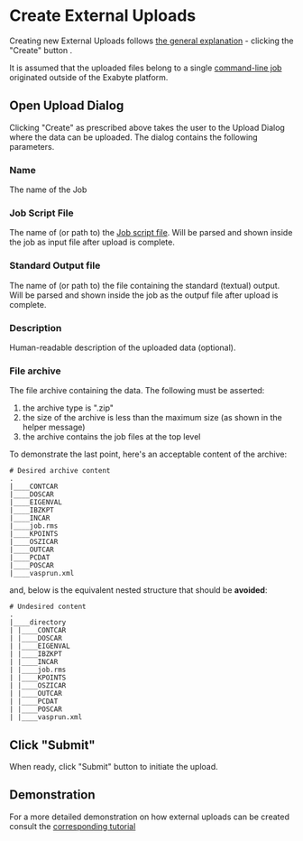# Create External Uploads

Creating new External Uploads follows [the general explanation](../../entities-general/actions/create.md) - clicking the "Create" button <i class="zmdi zmdi-file-plus zmdi-hc-border"></i>.

It is assumed that the uploaded files belong to a single [command-line job](../../jobs-cli/overview.md) originated outside of the Exabyte platform.

## Open Upload Dialog

Clicking "Create" as prescribed above takes the user to the Upload Dialog where the data can be uploaded. The dialog contains the following parameters. 

### Name

The name of the Job

### Job Script File

The name of (or path to) the [Job script file](../../jobs-cli/batch-scripts). Will be parsed and shown inside the job as input file after upload is complete.

### Standard Output file

The name of (or path to) the file containing the standard (textual) output. Will be parsed and shown inside the job as the outpuf file after upload is complete.

### Description

Human-readable description of the uploaded data (optional).

### File archive

The file archive containing the data. The following must be asserted:

1. the archive type is ".zip"
2. the size of the archive is less than the maximum size (as shown in the helper message)
3. the archive contains the job files at the top level

To demonstrate the last point, here's an acceptable content of the archive:

```text
# Desired archive content            
.
|____CONTCAR
|____DOSCAR
|____EIGENVAL
|____IBZKPT
|____INCAR
|____job.rms
|____KPOINTS
|____OSZICAR
|____OUTCAR
|____PCDAT
|____POSCAR
|____vasprun.xml
```

and, below is the equivalent nested structure that should be **avoided**:

```text
# Undesired content            
.
|____directory
| |____CONTCAR
| |____DOSCAR
| |____EIGENVAL
| |____IBZKPT
| |____INCAR
| |____job.rms
| |____KPOINTS
| |____OSZICAR
| |____OUTCAR
| |____PCDAT
| |____POSCAR
| |____vasprun.xml
```

## Click "Submit"

When ready, click "Submit" button to initiate the upload.

## Demonstration

For a more detailed demonstration on how external uploads can be created consult the [corresponding tutorial](../../tutorials/other/external-upload.md) 
